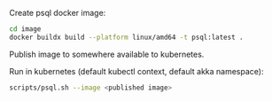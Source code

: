 Create psql docker image:

```sh
cd image
docker buildx build --platform linux/amd64 -t psql:latest .
```

Publish image to somewhere available to kubernetes.

Run in kubernetes (default kubectl context, default akka namespace):

```sh
scripts/psql.sh --image <published image>
```
